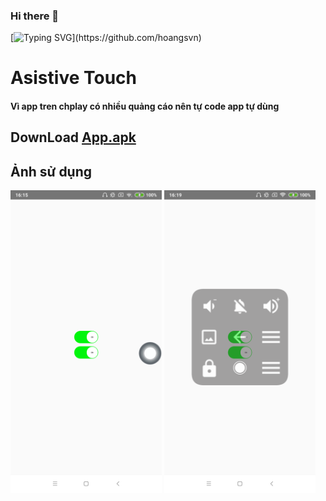 ### Hi there 👋
[![Typing SVG](https://readme-typing-svg.herokuapp.com?font=Fira+Code&pause=1000&random=false&width=435&lines=Hi+everybody++!;My+name+is+Hoang;Nice+to+meet+you;Goodbye+!)](https://github.com/hoangsvn)
 
<!--
**hoangsvn/hoangsvn** is a ✨ _special_ ✨ repository because its `README.md` (this file) appears on your GitHub profile.

Here are some ideas to get you started:

- 🔭 I’m currently working on ...
- 🌱 I’m currently learning ...
- 👯 I’m looking to collaborate on ...
- 🤔 I’m looking for help with ...
- 💬 Ask me about ...
- 📫 How to reach me: ...
- 😄 Pronouns: ...
- ⚡ Fun fact: ...
-->



#  Asistive Touch
#### Vì app tren chplay có nhiều quảng cáo nên tự code app tự dùng 
## DownLoad  [App.apk](file/app-release.apk)

## Ảnh sử dụng
<img src="ima/1.png" width="48%"> <img src="ima/2.png" width="48%">
